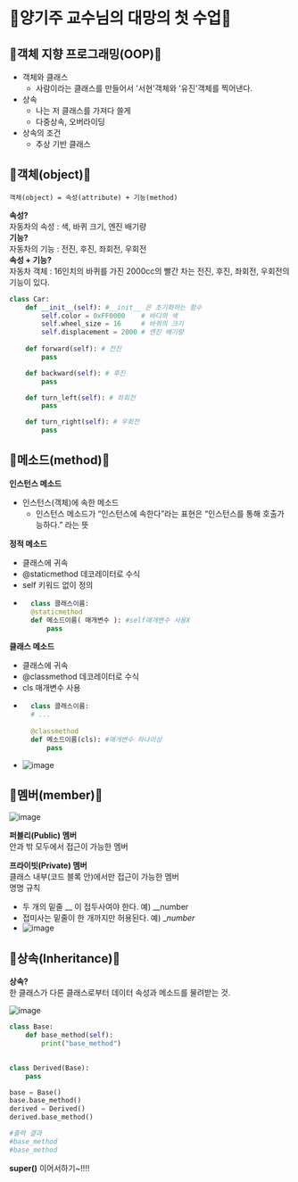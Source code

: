 # 🎈양기주 교수님의 대망의 첫 수업🎈

## 👚객체 지향 프로그래밍(OOP)👚
* 객체와 클래스
	* 사람이라는 클래스를 만들어서 '서현'객체와 '유진'객체를 찍어낸다.
* 상속
	* 나는 저 클래스를 가져다 쓸게
	* 다중상속, 오버라이딩
* 상속의 조건
	* 추상 기반 클래스  

## 👚객체(object)👚
``` 객체(object) = 속성(attribute) + 기능(method) ```

**속성?**  
자동차의 속성 : 색, 바퀴 크기, 엔진 배기량  
**기능?**  
자동차의 기능 : 전진, 후진, 좌회전, 우회전  
**속성 + 기능?**  
자동차 객체 : 16인치의 바퀴를 가진 2000cc의 빨간 차는 전진, 후진, 좌회전, 우회전의 기능이 있다.  

```python
class Car:
    def __init__(self): #__init__ 은 초기화하는 함수
        self.color = 0xFF0000    # 바디의 색
        self.wheel_size = 16     # 바퀴의 크기
        self.displacement = 2000 # 엔진 배기량
	
    def forward(self): # 전진
        pass

    def backward(self): # 후진
        pass

    def turn_left(self): # 좌회전
        pass

    def turn_right(self): # 우회전
        pass

```

## 👚메소드(method)👚

**인스턴스 메소드**  
* 인스턴스(객체)에 속한 메소드
	* 인스턴스 메소드가 “인스턴스에 속한다”라는 표현은 “인스턴스를 통해 호출가능하다.” 라는 뜻

**정적 메소드**
* 클래스에 귀속
* @staticmethod 데코레이터로 수식
* self 키워드 없이 정의
* ```python 
	class 클래스이름:
    @staticmethod
    def 메소드이름( 매개변수 ): #self매개변수 사용X
        pass
	```

**클래스 메소드**
* 클래스에 귀속  
* @classmethod 데코레이터로 수식  
* cls 매개변수 사용
* ```python
	class 클래스이름:
    # ...
    
    @classmethod
    def 메소드이름(cls): #매개변수 하나이상
        pass
	```
* ![image](https://user-images.githubusercontent.com/77817094/194218746-f5138188-e027-4225-b38e-dc36f48c6d01.png)

## 👚멤버(member)👚
![image](https://user-images.githubusercontent.com/77817094/194219222-132dace2-3a2c-4553-8f01-782d86f40a91.png)

**퍼블리(Public) 멤버**   
안과 밖 모두에서 접근이 가능한 멤버  

**프라이빗(Private) 멤버**   
클래스 내부(코드 블록 안)에서만 접근이 가능한 멤버  
명명 규칙
* 두 개의 밑줄 __ 이 접두사여야 한다. 예) __number
* 접미사는 밑줄이 한 개까지만 허용된다. 예) __number_
* ![image](https://user-images.githubusercontent.com/77817094/194219788-393771bd-5980-4d21-8a4b-627faf7ccd74.png)

## 👚상속(Inheritance)👚

**상속?**  
한 클래스가 다른 클래스로부터 데이터 속성과 메소드를 물려받는 것.

![image](https://user-images.githubusercontent.com/77817094/194220764-2d793649-a479-4aee-a4ee-3819f7c341bf.png)

```python
class Base:
	def base_method(self):
		print("base_method")

		
class Derived(Base):
	pass

base = Base()
base.base_method()
derived = Derived()
derived.base_method()

#출력 결과
#base_method
#base_method
```

**super()**
이어서하기~!!!!
